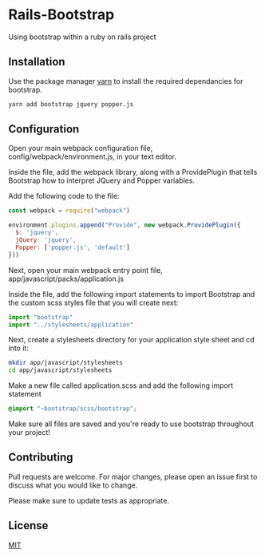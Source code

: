 # Rails-Bootstrap

Using bootstrap within a ruby on rails project

## Installation

Use the package manager [yarn](https://yarnpkg.com/) to install the required dependancies for bootstrap.

```bash
yarn add bootstrap jquery popper.js
```

## Configuration

Open your main webpack configuration file, config/webpack/environment.js, in your text editor.

Inside the file, add the webpack library, along with a ProvidePlugin that tells Bootstrap how to interpret JQuery and Popper variables.

Add the following code to the file:

```javascript
const webpack = require("webpack") 

environment.plugins.append("Provide", new webpack.ProvidePlugin({
  $: 'jquery',
  jQuery: 'jquery',
  Popper: ['popper.js', 'default']
}))
```

Next, open your main webpack entry point file, app/javascript/packs/application.js

Inside the file, add the following import statements to import Bootstrap and the custom scss styles file that you will create next:

```javascript
import "bootstrap"
import "../stylesheets/application"
```

Next, create a stylesheets directory for your application style sheet and cd into it:

```bash
mkdir app/javascript/stylesheets
cd app/javascript/stylesheets
```
 Make a new file called application.scss and add the following import statement
```css
@import "~bootstrap/scss/bootstrap";
```

Make sure all files are saved and you're ready to use bootstrap throughout your project!


## Contributing
Pull requests are welcome. For major changes, please open an issue first to discuss what you would like to change.

Please make sure to update tests as appropriate.

## License
[MIT](https://choosealicense.com/licenses/mit/)
